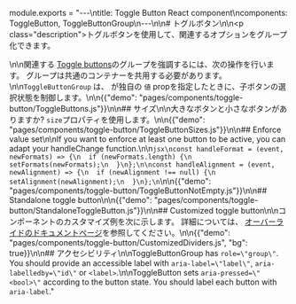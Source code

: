 module.exports = "---\ntitle: Toggle Button React component\ncomponents: ToggleButton, ToggleButtonGroup\n---\n\n# トグルボタン\n\n<p class=\"description\">トグルボタンを使用して、関連するオプションをグループ化できます。</p>\n\n関連する [Toggle buttons](https://material.io/design/components/buttons.html#toggle-button)のグループを強調するには、次の操作を行います。 グループは共通のコンテナーを共用する必要があります。\n\n`ToggleButtonGroup` は、 が独自の `値` propを指定したときに、子ボタンの選択状態を制御します。\n\n{{\"demo\": \"pages/components/toggle-button/ToggleButtons.js\"}}\n\n## サイズ\n\n大きなボタンと小さなボタンがありますか? `size`プロパティを使用します。\n\n{{\"demo\": \"pages/components/toggle-button/ToggleButtonSizes.js\"}}\n\n## Enforce value set\n\nIf you want to enforce at least one button to be active, you can adapt your handleChange function.\n\n```jsx\nconst handleFormat = (event, newFormats) => {\n  if (newFormats.length) {\n    setFormats(newFormats);\n  }\n};\n\nconst handleAlignment = (event, newAlignment) => {\n  if (newAlignment !== null) {\n    setAlignment(newAlignment);\n  }\n};\n```\n\n{{\"demo\": \"pages/components/toggle-button/ToggleButtonNotEmpty.js\"}}\n\n## Standalone toggle button\n\n{{\"demo\": \"pages/components/toggle-button/StandaloneToggleButton.js\"}}\n\n## Customized toggle button\n\nコンポーネントのカスタマイズ例を次に示します。 詳細については、 [オーバーライドのドキュメントページ](/customization/components/)を参照してください。\n\n{{\"demo\": \"pages/components/toggle-button/CustomizedDividers.js\", \"bg\": true}}\n\n## アクセシビリティ\n\nToggleButtonGroup has `role=\"group\"`. You should provide an accessible label with `aria-label=\"label\"`, `aria-labelledby=\"id\"` or `<label>`.\n\nToggleButton sets `aria-pressed=\"<bool>\"` according to the button state. You should label each button with `aria-label`."